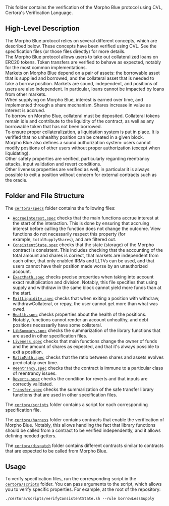 This folder contains the verification of the Morpho Blue protocol using CVL, Certora's Verification Language.

## High-Level Description

The Morpho Blue protocol relies on several different concepts, which are described below.
These concepts have been verified using CVL. See the specification files (or those files directly) for more details.\
The Morpho Blue protocol allows users to take out collateralized loans on ERC20 tokens.
Token transfers are verified to behave as expected, notably for the most common implementations.\
Markets on Morpho Blue depend on a pair of assets: the borrowable asset that is supplied and borrowed, and the collateral asset that is needed to take a borrow position.
Markets are sound, independent, and positions of users are also independent.
In particular, loans cannot be impacted by loans from other markets.\
When supplying on Morpho Blue, interest is earned over time, and implemented through a share mechanism.
Shares increase in value as interest is accrued.\
To borrow on Morpho Blue, collateral must be deposited.
Collateral tokens remain idle and contribute to the liquidity of the contract, as well as any borrowable token that has not been borrowed.\
To ensure proper collateralization, a liquidation system is put in place.
It is verified that no unhealthy position can be created in a given block.\
Morpho Blue also defines a sound authorization system: users cannot modify positions of other users without proper authorization (except when liquidating).\
Other safety properties are verified, particularly regarding reentrancy attacks, input validation and revert conditions.\
Other liveness properties are verified as well, in particular it is always possible to exit a position without concern for external contracts such as the oracle.

## Folder and File Structure

The [`certora/specs`](./specs) folder contains the following files:

- [`AccrueInterest.spec`](./specs/AccrueInterest.spec) checks that the main functions accrue interest at the start of the interaction.
  This is done by ensuring that accruing interest before calling the function does not change the outcome.
  View functions do not necessarily respect this property (for example, `totalSupplyShares`), and are filtered out.
- [`ConsistentState.spec`](./specs/ConsistentState.spec) checks that the state (storage) of the Morpho contract is consistent.
  This includes checking that the accounting of the total amount and shares is correct, that markets are independent from each other, that only enabled IRMs and LLTVs can be used, and that users cannot have their position made worse by an unauthorized account.
- [`ExactMath.spec`](./specs/ExactMath.spec) checks precise properties when taking into account exact multiplication and division.
  Notably, this file specifies that using supply and withdraw in the same block cannot yield more funds than at the start.
- [`ExitLiquidity.spec`](./specs/ExitLiquidity.spec) checks that when exiting a position with withdraw, withdrawCollateral, or repay, the user cannot get more than what was owed.
- [`Health.spec`](./specs/Health.spec) checks properties about the health of the positions.
  Notably, functions cannot render an account unhealthy, and debt positions necessarily have some collateral.
- [`LibSummary.spec`](./specs/LibSummary.spec) checks the summarization of the library functions that are used in other specification files.
- [`Liveness.spec`](./specs/Liveness.spec) checks that main functions change the owner of funds and the amount of shares as expected, and that it's always possible to exit a position.
- [`RatioMath.spec`](./specs/RatioMath.spec) checks that the ratio between shares and assets evolves predictably over time.
- [`Reentrancy.spec`](./specs/Reentrancy.spec) checks that the contract is immune to a particular class of reentrancy issues.
- [`Reverts.spec`](./specs/Reverts.spec) checks the condition for reverts and that inputs are correctly validated.
- [`Transfer.spec`](./specs/Transfer.spec) checks the summarization of the safe transfer library functions that are used in other specification files.

The [`certora/scripts`](./scripts) folder contains a script for each corresponding specification file.

The [`certora/harness`](./harness) folder contains contracts that enable the verification of Morpho Blue.
Notably, this allows handling the fact that library functions should be called from a contract to be verified independently, and it allows defining needed getters.

The [`certora/dispatch`](./dispatch) folder contains different contracts similar to contracts that are expected to be called from Morpho Blue.

## Usage

To verify specification files, run the corresponding script in the [`certora/scripts`](./scripts) folder.
You can pass arguments to the script, which allows you to verify specific properties. For example, at the root of the repository:

```
./certora/scripts/verifyConsistentState.sh --rule borrowLessSupply
```
